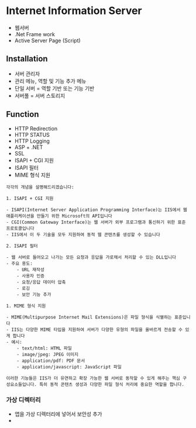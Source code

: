 
# Internet Information Server
- 웹서버 
- .Net Frame work
- Active Server Page (Script)

## Installation
- 서버 관리자
- 관리 메뉴, 역할 및 기능 추가 메뉴 
- 단일 서버 = 역할 기반 또는 기능 기반 
- 서버풀 = 서버 스토리지 

## Function
- HTTP Redirection
- HTTP STATUS
- HTTP Logging
- ASP + .NET
- SSL
- ISAPI + CGI 지원
- ISAPI 필터 
- MIME 형식 지원 

```ad-claude
각각의 개념을 설명해드리겠습니다:

1. ISAPI + CGI 지원

- ISAPI(Internet Server Application Programming Interface)는 IIS에서 웹 애플리케이션을 만들기 위한 Microsoft의 API입니다
- CGI(Common Gateway Interface)는 웹 서버가 외부 프로그램과 통신하기 위한 표준 프로토콜입니다
- IIS에서 이 두 기술을 모두 지원하여 동적 웹 콘텐츠를 생성할 수 있습니다

2. ISAPI 필터

- 웹 서버로 들어오고 나가는 모든 요청과 응답을 가로채서 처리할 수 있는 DLL입니다
- 주요 용도:
    - URL 재작성
    - 사용자 인증
    - 요청/응답 데이터 압축
    - 로깅
    - 보안 기능 추가

1. MIME 형식 지원

- MIME(Multipurpose Internet Mail Extensions)은 파일 형식을 식별하는 표준입니다
- IIS는 다양한 MIME 타입을 지원하여 서버가 다양한 유형의 파일을 올바르게 전송할 수 있게 합니다
- 예시:
    - text/html: HTML 파일
    - image/jpeg: JPEG 이미지
    - application/pdf: PDF 문서
    - application/javascript: JavaScript 파일

이러한 기능들은 IIS가 더 유연하고 확장 가능한 웹 서버로 동작할 수 있게 해주는 핵심 구성요소들입니다. 특히 동적 콘텐츠 생성과 다양한 파일 형식 처리에 중요한 역할을 합니다.
```

### 가상 디렉터리 
- 앱을 가상 디렉터리에 넣어서 보안성 추가 
- 